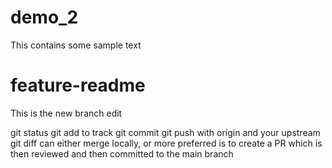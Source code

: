 # demo_2
This contains some sample text

# feature-readme

This is the new branch edit 

git status 
git add to track 
git commit 
git push with origin and your upstream 
git diff
can either merge locally, or more preferred is to create a PR which is then reviewed and then committed to the main branch